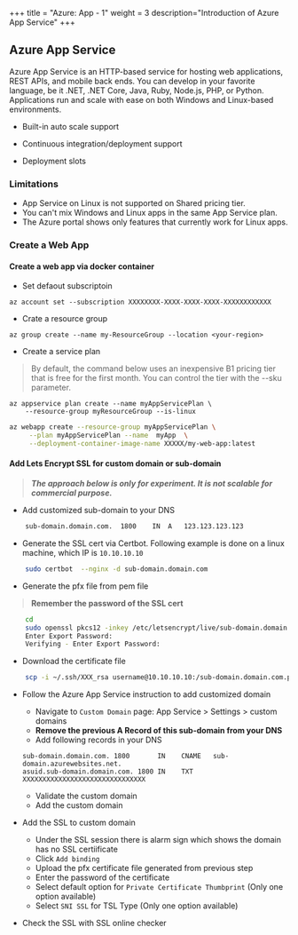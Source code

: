 +++
title = "Azure: App - 1"
weight = 3
description="Introduction of Azure App Service"
+++

## Azure App Service


Azure App Service is an HTTP-based service for hosting web applications, REST APIs, and mobile back ends. You can develop in your favorite language, be it .NET, .NET Core, Java, Ruby, Node.js, PHP, or Python. Applications run and scale with ease on both Windows and Linux-based environments.

* Built-in auto scale support

* Continuous integration/deployment support

* Deployment slots


### Limitations

* App Service on Linux is not supported on Shared pricing tier.
* You can't mix Windows and Linux apps in the same App Service plan.
* The Azure portal shows only features that currently work for Linux apps. 


### Create a Web App 

#### Create a web app via docker container

* Set defaout subscriptoin

```
az account set --subscription XXXXXXXX-XXXX-XXXX-XXXX-XXXXXXXXXXXX

```

* Crate a resource group

```
az group create --name my-ResourceGroup --location <your-region>

```

* Create a service plan
  
> By default, the command below uses an inexpensive B1 pricing tier that is free for the first month. You can control the tier with the --sku parameter.

```
az appservice plan create --name myAppServicePlan \
    --resource-group myResourceGroup --is-linux
```


```sh
az webapp create --resource-group myAppServicePlan \
     --plan myAppServicePlan --name  myApp  \
     --deployment-container-image-name XXXXX/my-web-app:latest
```


#### Add Lets Encrypt SSL for custom domain or sub-domain

> ___The approach below is only for experiment. It is not scalable for commercial purpose.___

* Add customized sub-domain to your DNS

```sh
    sub-domain.domain.com.	1800	IN	A	123.123.123.123
```


* Generate the SSL cert via Certbot. Following example is done on a linux machine, which IP is `10.10.10.10`

```sh
    sudo certbot  --nginx -d sub-domain.domain.com
```

* Generate the pfx file from pem file

> __Remember the password of the SSL cert__

```sh
    cd
    sudo openssl pkcs12 -inkey /etc/letsencrypt/live/sub-domain.domain.com/privkey.pem  -in /etc/letsencrypt/live/sub-domain.domain.com/fullchain.pem -in -export  -out sub-domain.domain.com.pfx
    Enter Export Password:
    Verifying - Enter Export Password:
```

* Download the certificate file 

```sh
    scp -i ~/.ssh/XXX_rsa username@10.10.10.10:/sub-domain.domain.com.pfx ~/
```



* Follow the Azure App Service instruction to add customized domain

    * Navigate to `Custom Domain` page: App Service > Settings > custom domains
    * __Remove the previous A Record of this sub-domain from your DNS__
    * Add following records in your DNS 
    
    ```
    sub-domain.domain.com. 1800	      IN	CNAME	sub-domain.azurewebsites.net.
    asuid.sub-domain.domain.com. 1800 IN	TXT  XXXXXXXXXXXXXXXXXXXXXXXXXXXXXXX
    ```

    * Validate the custom domain 
    * Add the custom domain

* Add the SSL to custom domain 

    * Under the SSL session there is alarm sign which shows the domain has no SSL certiificate 
    * Click `Add binding`
    * Upload the pfx certificate file generated from previous step
    * Enter the password of the certificate 
    * Select default option for `Private Certificate Thumbprint` (Only one option available)
    * Select  `SNI SSL` for TSL Type  (Only one option available)

* Check the SSL with SSL online checker
  

